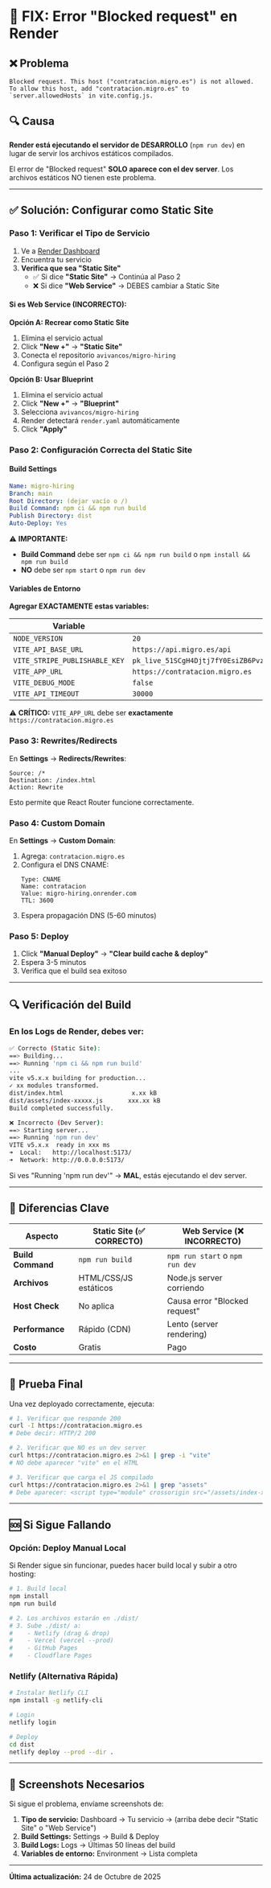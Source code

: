 # 🚨 FIX: Error "Blocked request" en Render

## ❌ Problema

```
Blocked request. This host ("contratacion.migro.es") is not allowed.
To allow this host, add "contratacion.migro.es" to `server.allowedHosts` in vite.config.js.
```

## 🔍 Causa

**Render está ejecutando el servidor de DESARROLLO** (`npm run dev`) en lugar de servir los archivos estáticos compilados.

El error de "Blocked request" **SOLO aparece con el dev server**. Los archivos estáticos NO tienen este problema.

---

## ✅ Solución: Configurar como Static Site

### Paso 1: Verificar el Tipo de Servicio

1. Ve a [Render Dashboard](https://dashboard.render.com)
2. Encuentra tu servicio
3. **Verifica que sea "Static Site"**
   - ✅ Si dice **"Static Site"** → Continúa al Paso 2
   - ❌ Si dice **"Web Service"** → DEBES cambiar a Static Site

#### Si es Web Service (INCORRECTO):

**Opción A: Recrear como Static Site**
1. Elimina el servicio actual
2. Click **"New +"** → **"Static Site"**
3. Conecta el repositorio `avivancos/migro-hiring`
4. Configura según el Paso 2

**Opción B: Usar Blueprint**
1. Elimina el servicio actual
2. Click **"New +"** → **"Blueprint"**
3. Selecciona `avivancos/migro-hiring`
4. Render detectará `render.yaml` automáticamente
5. Click **"Apply"**

### Paso 2: Configuración Correcta del Static Site

#### Build Settings

```yaml
Name: migro-hiring
Branch: main
Root Directory: (dejar vacío o /)
Build Command: npm ci && npm run build
Publish Directory: dist
Auto-Deploy: Yes
```

⚠️ **IMPORTANTE:** 
- **Build Command** debe ser `npm ci && npm run build` o `npm install && npm run build`
- **NO** debe ser `npm start` o `npm run dev`

#### Variables de Entorno

**Agregar EXACTAMENTE estas variables:**

| Variable | Valor |
|----------|-------|
| `NODE_VERSION` | `20` |
| `VITE_API_BASE_URL` | `https://api.migro.es/api` |
| `VITE_STRIPE_PUBLISHABLE_KEY` | `pk_live_51SCgH4Djtj7fY0EsiZB6PvzabhQzCrgLQr728oJkfbUDciK9nk29ajRta3IuMK1tSXRv3RUQloYNez3BEwY2DmIp00RhGVHymj` |
| `VITE_APP_URL` | `https://contratacion.migro.es` |
| `VITE_DEBUG_MODE` | `false` |
| `VITE_API_TIMEOUT` | `30000` |

⚠️ **CRÍTICO:** `VITE_APP_URL` debe ser **exactamente** `https://contratacion.migro.es`

### Paso 3: Rewrites/Redirects

En **Settings** → **Redirects/Rewrites**:

```
Source: /*
Destination: /index.html
Action: Rewrite
```

Esto permite que React Router funcione correctamente.

### Paso 4: Custom Domain

En **Settings** → **Custom Domain**:

1. Agrega: `contratacion.migro.es`
2. Configura el DNS CNAME:
   ```
   Type: CNAME
   Name: contratacion
   Value: migro-hiring.onrender.com
   TTL: 3600
   ```
3. Espera propagación DNS (5-60 minutos)

### Paso 5: Deploy

1. Click **"Manual Deploy"** → **"Clear build cache & deploy"**
2. Espera 3-5 minutos
3. Verifica que el build sea exitoso

---

## 🔍 Verificación del Build

### En los Logs de Render, debes ver:

```bash
✅ Correcto (Static Site):
==> Building...
==> Running 'npm ci && npm run build'
...
vite v5.x.x building for production...
✓ xx modules transformed.
dist/index.html                   x.xx kB
dist/assets/index-xxxxx.js       xxx.xx kB
Build completed successfully.

❌ Incorrecto (Dev Server):
==> Starting server...
==> Running 'npm run dev'
VITE v5.x.x  ready in xxx ms
➜  Local:   http://localhost:5173/
➜  Network: http://0.0.0.0:5173/
```

Si ves "Running 'npm run dev'" → **MAL**, estás ejecutando el dev server.

---

## 🎯 Diferencias Clave

| Aspecto | Static Site (✅ CORRECTO) | Web Service (❌ INCORRECTO) |
|---------|------------------------|---------------------------|
| **Build Command** | `npm run build` | `npm run start` o `npm run dev` |
| **Archivos** | HTML/CSS/JS estáticos | Node.js server corriendo |
| **Host Check** | No aplica | Causa error "Blocked request" |
| **Performance** | Rápido (CDN) | Lento (server rendering) |
| **Costo** | Gratis | Pago |

---

## 🧪 Prueba Final

Una vez deployado correctamente, ejecuta:

```bash
# 1. Verificar que responde 200
curl -I https://contratacion.migro.es
# Debe decir: HTTP/2 200

# 2. Verificar que NO es un dev server
curl https://contratacion.migro.es 2>&1 | grep -i "vite"
# NO debe aparecer "vite" en el HTML

# 3. Verificar que carga el JS compilado
curl https://contratacion.migro.es 2>&1 | grep "assets"
# Debe aparecer: <script type="module" crossorigin src="/assets/index-xxxxx.js">
```

---

## 🆘 Si Sigue Fallando

### Opción: Deploy Manual Local

Si Render sigue sin funcionar, puedes hacer build local y subir a otro hosting:

```bash
# 1. Build local
npm install
npm run build

# 2. Los archivos estarán en ./dist/
# 3. Sube ./dist/ a:
#    - Netlify (drag & drop)
#    - Vercel (vercel --prod)
#    - GitHub Pages
#    - Cloudflare Pages
```

### Netlify (Alternativa Rápida)

```bash
# Instalar Netlify CLI
npm install -g netlify-cli

# Login
netlify login

# Deploy
cd dist
netlify deploy --prod --dir .
```

---

## 📸 Screenshots Necesarios

Si sigue el problema, envíame screenshots de:

1. **Tipo de servicio:** Dashboard → Tu servicio → (arriba debe decir "Static Site" o "Web Service")
2. **Build Settings:** Settings → Build & Deploy
3. **Build Logs:** Logs → Últimas 50 líneas del build
4. **Variables de entorno:** Environment → Lista completa

---

**Última actualización:** 24 de Octubre de 2025

